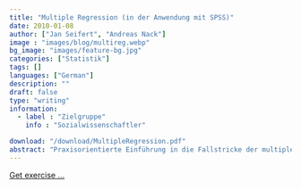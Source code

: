 ```yaml
---
title: "Multiple Regression (in der Anwendung mit SPSS)"
date: 2010-01-08
author: ["Jan Seifert", "Andreas Nack"]
image : "images/blog/multireg.webp"
bg_image: "images/feature-bg.jpg"
categories: ["Statistik"]
tags: []
languages: ["German"]
description: ""
draft: false
type: "writing"
information:
  - label : "Zielgruppe"
    info : "Sozialwissenschaftler"

download: "/download/MultipleRegression.pdf" 
abstract: "Praxisorientierte Einführung in die Fallstricke der multiplen Regression. Das Paket enthält die Hausarbeit, sowie ein Blatt mit Übungsaufgaben für SPSS inclusive SPSS-Datei und Lösung."
---
```



<a class="btn" href="/download/MultipleRegressionÜbung.zip">Get exercise ...</a>

